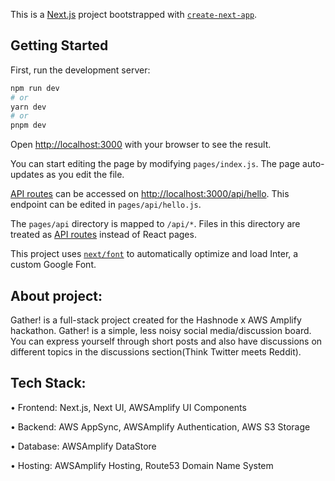 This is a [Next.js](https://nextjs.org/) project bootstrapped with [`create-next-app`](https://github.com/vercel/next.js/tree/canary/packages/create-next-app).

## Getting Started

First, run the development server:

```bash
npm run dev
# or
yarn dev
# or
pnpm dev
```

Open [http://localhost:3000](http://localhost:3000) with your browser to see the result.

You can start editing the page by modifying `pages/index.js`. The page auto-updates as you edit the file.

[API routes](https://nextjs.org/docs/api-routes/introduction) can be accessed on [http://localhost:3000/api/hello](http://localhost:3000/api/hello). This endpoint can be edited in `pages/api/hello.js`.

The `pages/api` directory is mapped to `/api/*`. Files in this directory are treated as [API routes](https://nextjs.org/docs/api-routes/introduction) instead of React pages.

This project uses [`next/font`](https://nextjs.org/docs/basic-features/font-optimization) to automatically optimize and load Inter, a custom Google Font.

## About project:

Gather! is a full-stack project created for the Hashnode x AWS Amplify hackathon. Gather! is a simple, less noisy social media/discussion board. You can express yourself through short posts and also have discussions on different topics in the discussions section(Think Twitter meets Reddit). 

## Tech Stack:
• Frontend: Next.js, Next UI, AWSAmplify UI Components

• Backend: AWS AppSync, AWSAmplify Authentication, AWS S3 Storage

• Database: AWSAmplify DataStore

• Hosting: AWSAmplify Hosting, Route53 Domain Name System

